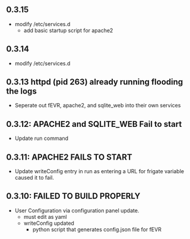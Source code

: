 <!-- https://developers.home-assistant.io/docs/add-ons/presentation#keeping-a-changelog -->
## 0.3.15
- modify /etc/services.d
  - add basic startup script for apache2

## 0.3.14
- modify /etc/services.d

## 0.3.13 httpd (pid 263) already running flooding the logs
- Seperate out fEVR, apache2, and sqlite_web into their own services

## 0.3.12: APACHE2 and SQLITE_WEB Fail to start
- Update run command

## 0.3.11:  APACHE2 FAILS TO START
- Update writeConfig entry in run as entering a URL for frigate variable caused it to fail.

## 0.3.10: FAILED TO BUILD PROPERLY

- User Configuration via configuration panel update.
  - must edit as yaml
  - writeConfig updated
    - python script that generates config.json file for fEVR